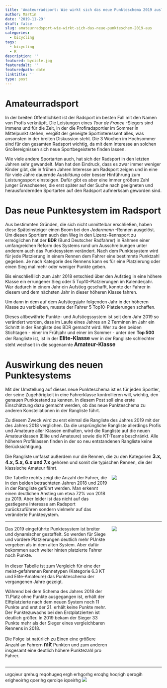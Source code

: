```yaml
---
title: 'Amateurradsport: Wie wirkt sich das neue Punkteschema 2019 aus?'
author: Martin
date: '2019-11-29'
draft: false
slug: amateurradsport-wie-wirkt-sich-das-neue-punkteschem-2019-aus
categories:
  - bicycling
tags:
  - bicycling
  - R
description: ''
featured: bycicle.jpg
featuredalt: ''
featuredpath: date
linktitle: ''
type: post
---
```


<style>

.grid {
  display: grid;
  grid-gap: 10px;
  grid-template-columns: repeat(auto-fit, minmax(100px, 1fr));
}

.grid>div:first-child {
  grid-column: span 2;
}
</style>


# Amateurradsport

In der breiten Öffentlichkeit ist der Radsport im besten Fall mit den Namen von Profis verknüpft. Die
Leistungen eines _Tour de France_ -Siegers sind immens und für die Zeit, in der die Profiradsportler
im Sommer in Mittelpunkt stehen, vergißt der geneigte Sportinteressent alles, was ansonsten in der breiten
Diskussion steht. Die 3 Wochen im Hochsommer sind für den gesamten Radsport wichtig, da mit dem
Interesse an solchen Großereignissen sich neue Sportbegeisterte finden lassen.

Wie viele andere Sportarten auch, hat sich der Radsport in den letzten Jahren sehr gewandelt. Man hat
den Eindruck, dass es zwar immer weniger Kinder gibt, die in frühen Jahren Interesse am Radsport
zeigen und in eine für viele Jahre dauernde _Ausbildung_ oder besser Hinführung zum Leistungssport
einsteigen. Dafür gibt es aber eine immer größere Zahl junger Erwachsener, die erst später auf der
Suche nach geeigneten und herausfordernden Sportarten auf den Radsport aufmerksam geworden sind.

# Das neue Punktesystem im Radsport

Aus bestimmten Gründen, die sich nicht unmittelbar erschließen, haben diese Späteinsteiger einen
Boom bei den _Jedermann_ -Rennen ausgelöst. Um diesen Sportlern auch den Weg in den Lizenz-Rennsport
zu ermöglichen hat der **BDR** (Bund Deutscher Radfahrer) in Rahmen einer umfangreichen Reform des
Systems rund um Ausschreibungen unter anderem auch das Punktesystem verändert. Nach dem Punktesystem wird für jede
Platzierung in einem Rennen dem Fahrer eine bestimmte Punktzahl gegeben. Je nach Kategorie des Rennens kann es für eine
Platzierung oder einen Sieg mal mehr oder weniger Punkte geben. 

Bis einschließlich zum Jahr 2018 entschied über den Aufstieg in eine höhere Klasse ein errungener Sieg oder 5
Top10-Platzierungen im Kalenderjahr. War dadurch in einem Jahr ein Aufstieg geschafft, konnte der Fahrer in diesem und
dem nächsten Jahr in dieser höheren Klasse fahren.

Um dann in dem auf dem Aufstiegsjahr folgenden Jahr in der höheren Klasse zu verbleiben, musste der Fahrer 5
Top10-Platzierungen schaffen.

Dieses altbewährte Punkte- und Aufstiegssystem ist seit dem Jahr 2019 so verändert worden, dass im Laufe eines Jahres an
2 Terminen im Jahr ein Schnitt in der Rangliste des BDR gemacht wird. Wer zu den beiden Stichtagen - einer im Frühjahr
und einer im Sommer - unter den **Top 500** der Rangliste ist, ist in der <span style="font-weight:bold; font-size: 1.2em;">Elite-Klasse</span> wer in der Rangliste schlechter
steht wechselt in die sogenannte <span style="font-weight:bold; font-size: 1.2em;">Amateur-Klasse</span>


# Auswirkung des neuen Punktesystems

Mit der Umstellung auf dieses neue Punkteschema ist es für jeden Sportler, der seine Zugehörigkeit in eine Fahrerklasse
kontrollieren will, wichtig, den genauen Punktestand zu kennen. In diesem Post soll eine erste Einschätzung dazu gemacht
werden, ob das neue Punkteschema zu anderen Konstellationen in der Rangliste führt.

Zu diesem Zweck wird zu erst einmal die Rangliste des Jahres 2019 mit der des Jahres 2018 verglichen.
Da die ursprüngliche Rangliste allerdings Profis und Amateure aller Klassen enthalten, wird die Rangliste auf die neuen
Amateurklassen (Elite und Amateure) sowie die KT-Teams beschränkt. Alle höheren Profiklassen finden in der so neu
entstandenen Rangliste keine Berücksichtigung.

Die Rangliste umfasst außerdem nur die Rennen, die zu den Kategorien <span style="font-weight:bold; font-size:
1.1em;">3.x, 4.x, 5.x, 6.x und 7.x</span> gehören und somit die typischen Rennen, die der klassische Amateur
fährt.

<div class="grid">
  <div> Die Tabelle rechts zeigt die Anzahl der Fahrer, die in den beiden betrachteten Jahren 2018 und 2019 in der Rangliste
      geführt werden. Man erkennt einen deutlichen Anstieg um etwa 72% von 2018 zu 2019. Aber leider ist das nicht auf das gestiegene Interesse am Radsport zurückzuführen sondern vielmehr auf das veränderte Punktesystem.
</div>
  <div><img src="/img/2019/test.jpg"></div>
</div>

---

<div class="grid">
  <div> 
  Das 2019 eingeführte Punktesystem ist breiter und dynamischer gestaffelt. So werden für Siege und vordere Platzierungen deutlich mehr PUnkte vergeben als in dem alten System. Aber dafür bekommen auch weiter hinten platzierte Fahrer noch Punkte.
  <br><br>
  In dieser Tabelle ist zum Vergleich für eine der meist-gefahrenen Rennetypen (Kategorie 6.3 KT und Elite-Amateure) das Punkteschema der vergangenen Jahre gezeigt. 
  
  Während bei dem Schema des Jahres 2018 der 11.Platz ohne Punkte ausgegangen ist, erhält der Elftplatzierte nach dem neuen System noch 11 Punkte und erst der 21. erhält keine Punkte mehr. 
  Der Punktezuwachs bei den Erstplatzierten ist deutlich größer. In 2019 bekam der Sieger 33 Punkte mehr als der Sieger eines vergleichbaren Rennens in 2018.
  <br><br>
  Die Folge ist natürlich zu Einen eine größere Anzahl an Fahrern <span style="font-weight:bold; font-size: 1.2em;">mit</span> Punkten und zum anderen insgesamt eine deutlich höhere Punktezahl pro Fahrer.
</div>
  <div><img src="/img/2019/punkte63.jpg"></div>
</div>

---

urgqieur qrehug reqohugeq ergh erhgorhg eroqhg hoqrigh qerogih erigheoirhg qoerihg qeroiqe iqoeirhg 
![](/img/2019/Rank2018_19_2.svg)


